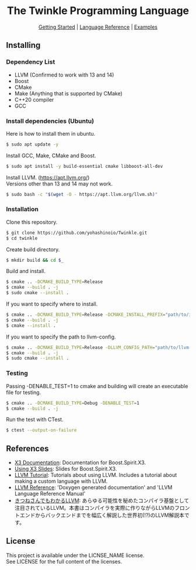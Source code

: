 <div align="center">
  <h1>The Twinkle Programming Language</h1>

  [Getting Started](docs/GettingStarted.md) |
  [Language Reference](docs/LanguageReference.md) |
  [Examples](examples)
</div>

## Installing
### Dependency List
- LLVM (Confirmed to work with 13 and 14)
- Boost
- CMake
- Make (Anything that is supported by CMake)
- C++20 compiler
- GCC

### Install dependencies (Ubuntu)
Here is how to install them in ubuntu.
```bash
$ sudo apt update -y
```
Install GCC, Make, CMake and Boost.
```bash
$ sudo apt install -y build-essential cmake libboost-all-dev
```
Install LLVM. (https://apt.llvm.org/)<br/>
Versions other than 13 and 14 may not work.
```bash
$ sudo bash -c "$(wget -O - https://apt.llvm.org/llvm.sh)"
```

### Installation
Clone this repository.
```bash
$ git clone https://github.com/yohashinoio/Twinkle.git
$ cd twinkle
```
Create build directory.
```bash
$ mkdir build && cd $_
```
Build and install.
```bash
$ cmake .. -DCMAKE_BUILD_TYPE=Release
$ cmake --build . -j
$ sudo cmake --install .
```
If you want to specify where to install.
```bash
$ cmake .. -DCMAKE_BUILD_TYPE=Release -DCMAKE_INSTALL_PREFIX="path/to/install"
$ cmake --build . -j
$ cmake --install .
```
If you want to specify the path to llvm-config.
```bash
$ cmake .. -DCMAKE_BUILD_TYPE=Release -DLLVM_CONFIG_PATH="path/to/llvm-config"
$ cmake --build . -j
$ sudo cmake --install .
```

### Testing
Passing -DENABLE_TEST=1 to cmake and building will create an executable file for testing.
```bash
$ cmake .. -DCMAKE_BUILD_TYPE=Debug -DENABLE_TEST=1
$ cmake --build . -j
```
Run the test with CTest.
```bash
$ ctest --output-on-failure
```

## References
- [X3 Documentation](http://ciere.com/cppnow15/x3_docs/): Documentation for Boost.Spirit.X3.
- [Using X3 Slides](http://ciere.com/cppnow15/x3_docs/): Slides for Boost.Spirit.X3.
- [LLVM Tutorial](https://llvm.org/docs/GettingStartedTutorials.html): Tutorials about using LLVM. Includes a tutorial about making a custom language with LLVM.
- [LLVM Reference](https://llvm.org/docs/Reference.html): 'Doxygen generated documentation' and 'LLVM Language Reference Manual'
- [きつねさんでもわかるLLVM](https://tatsu-zine.com/books/llvm): あらゆる可能性を秘めたコンパイラ基盤として注目されているLLVM。本書はコンパイラを実際に作りながらLLVMのフロントエンドからバックエンドまでを幅広く解説した世界初(!?)のLLVM解説本です。

## License
This project is available under the LICNSE_NAME license.<br/>
See LICENSE for the full content of the licenses.
